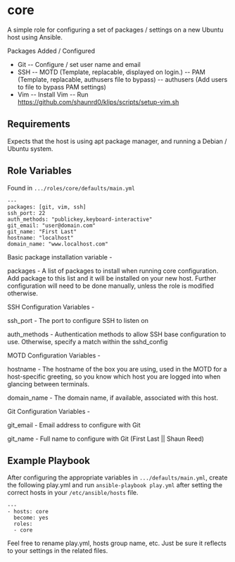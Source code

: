 core
=========

A simple role for configuring a set of packages / settings on a new Ubuntu host using Ansible.

Packages Added / Configured
 - Git
 -- Configure / set user name and email
 - SSH
 -- MOTD (Template, replacable, displayed on login.)
 -- PAM (Template, replacable, authusers file to bypass)
 -- authusers (Add users to file to bypass PAM settings)
 - Vim
 -- Install Vim
 -- Run https://github.com/shaunrd0/klips/scripts/setup-vim.sh

Requirements
------------

Expects that the host is using apt package manager, and running a Debian / Ubuntu system. 

Role Variables
--------------

Found in `.../roles/core/defaults/main.yml`
```
---
packages: [git, vim, ssh]
ssh_port: 22
auth_methods: "publickey,keyboard-interactive"
git_email: "user@domain.com"
git_name: "First Last"
hostname: "localhost"
domain_name: "www.localhost.com"
```

Basic package installation variable - 

packages - A list of packages to install when running core configuration. Add package to this list and it will be installed on your new host. Further configuration will need to be done manually, unless the role is modified otherwise.

SSH Configuration Variables - 

ssh_port - The port to configure SSH to listen on

auth_methods - Authentication methods to allow SSH base configuration to use. Otherwise, specify a match within the sshd_config

MOTD Configuration Variables - 

hostname - The hostname of the box you are using, used in the MOTD for a host-specific greeting, so you know which host you are logged into when glancing between terminals.

domain_name - The domain name, if available, associated with this host.

Git Configuration Variables - 

git_email - Email address to configure with Git

git_name - Full name to configure with Git (First Last || Shaun Reed)

Example Playbook
----------------

After configuring the appropriate variables in `.../defaults/main.yml`, create the following play.yml and run `ansible-playbook play.yml` after setting the correct hosts in your `/etc/ansible/hosts` file.

```
---
- hosts: core
  become: yes
  roles:
  - core
```

Feel free to rename play.yml, hosts group name, etc. Just be sure it reflects to your settings in the related files.

